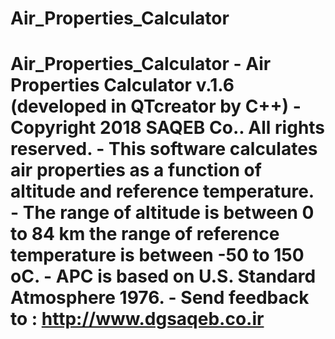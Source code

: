 # Air_Properties_Calculator
# Air_Properties_Calculator - Air Properties Calculator v.1.6 (developed in QTcreator by C++) - Copyright 2018 SAQEB Co.. All rights reserved. - This software calculates air properties as a function of altitude and reference temperature. - The range of altitude is between 0 to 84 km the range of reference temperature is between -50 to 150 oC. - APC is based on U.S. Standard Atmosphere 1976. - Send feedback to : http://www.dgsaqeb.co.ir

